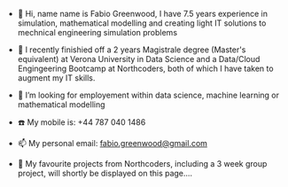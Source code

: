 - 👋 Hi, name name is Fabio Greenwood, I have 7.5 years experience in simulation, mathematical modelling and creating light IT solutions to mechnical engineering simulation problems
- 🌱 I recently finishied off a 2 years Magistrale degree (Master's equivalent) at Verona University in Data Science and a Data/Cloud Engingeering Bootcamp at Northcoders, both of which I have taken to augment my IT skills.
- 👀 I’m looking for employement within data science, machine learning or mathematical modelling
- ☎️ My mobile is: +44 787 040 1486
- 📫 My personal email: fabio.greenwood@gmail.com


- 📆 My favourite projects from Northcoders, including a 3 week group project, will shortly be displayed on this page....

<!---
FabioGreenwood/FabioGreenwood is a ✨ special ✨ repository because its `README.md` (this file) appears on your GitHub profile.
You can click the Preview link to take a look at your changes.
--->
